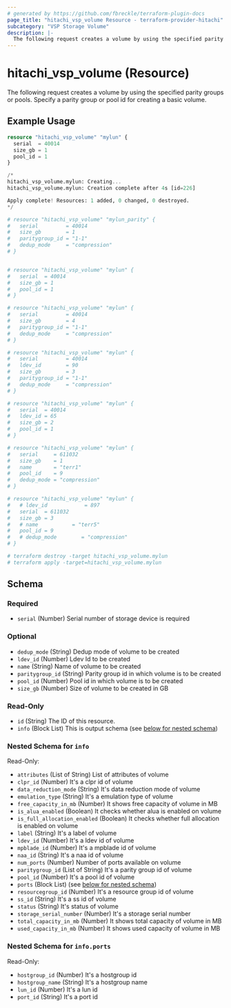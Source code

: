 ```yaml
---
# generated by https://github.com/fbreckle/terraform-plugin-docs
page_title: "hitachi_vsp_volume Resource - terraform-provider-hitachi"
subcategory: "VSP Storage Volume"
description: |-
  The following request creates a volume by using the specified parity groups or pools. Specify a parity group or pool id for creating a basic volume.
---
```


# hitachi_vsp_volume (Resource)

The following request creates a volume by using the specified parity groups or pools. Specify a parity group or pool id for creating a basic volume.

## Example Usage

```terraform
resource "hitachi_vsp_volume" "mylun" {
  serial  = 40014
  size_gb = 1
  pool_id = 1
}

/*
hitachi_vsp_volume.mylun: Creating...
hitachi_vsp_volume.mylun: Creation complete after 4s [id=226]

Apply complete! Resources: 1 added, 0 changed, 0 destroyed.
*/

# resource "hitachi_vsp_volume" "mylun_parity" {
#   serial         = 40014
#   size_gb        = 1
#   paritygroup_id = "1-1"
#   dedup_mode     = "compression"
# }


# resource "hitachi_vsp_volume" "mylun" {
#   serial  = 40014
#   size_gb = 1
#   pool_id = 1
# }

# resource "hitachi_vsp_volume" "mylun" {
#   serial         = 40014
#   size_gb        = 4
#   paritygroup_id = "1-1"
#   dedup_mode     = "compression"
# }

# resource "hitachi_vsp_volume" "mylun" {
#   serial         = 40014
#   ldev_id        = 90
#   size_gb        = 3
#   paritygroup_id = "1-1"
#   dedup_mode     = "compression"
# }

# resource "hitachi_vsp_volume" "mylun" {
#   serial  = 40014
#   ldev_id = 65
#   size_gb = 2
#   pool_id = 1
# }

# resource "hitachi_vsp_volume" "mylun" {
#   serial     = 611032
#   size_gb    = 1
#   name       = "terr1"
#   pool_id    = 9
#   dedup_mode = "compression"
# }

# resource "hitachi_vsp_volume" "mylun" {
#   # ldev_id            = 897
#   serial  = 611032
#   size_gb = 3
#   # name           = "terr5"
#   pool_id = 9
#   # dedup_mode        = "compression"
# }

# terraform destroy -target hitachi_vsp_volume.mylun
# terraform apply -target=hitachi_vsp_volume.mylun
```

<!-- schema generated by tfplugindocs -->
## Schema

### Required

- `serial` (Number) Serial number of storage device is required

### Optional

- `dedup_mode` (String) Dedup mode of volume to be created
- `ldev_id` (Number) Ldev Id to be created
- `name` (String) Name of volume to be created
- `paritygroup_id` (String) Parity group id in which volume is to be created
- `pool_id` (Number) Pool id in which volume is to be created
- `size_gb` (Number) Size of volume to be created in GB

### Read-Only

- `id` (String) The ID of this resource.
- `info` (Block List) This is output schema (see [below for nested schema](#nestedblock--info))

<a id="nestedblock--info"></a>
### Nested Schema for `info`

Read-Only:

- `attributes` (List of String) List of attributes of volume
- `clpr_id` (Number) It's a clpr id of volume
- `data_reduction_mode` (String) It's data reduction mode of volume
- `emulation_type` (String) It's a emulation type of volume
- `free_capacity_in_mb` (Number) It shows free capacity of volume in MB
- `is_alua_enabled` (Boolean) It checks whether alua is enabled on volume
- `is_full_allocation_enabled` (Boolean) It checks whether full allocation is enabled on volume
- `label` (String) It's a label of volume
- `ldev_id` (Number) It's a ldev id of volume
- `mpblade_id` (Number) It's a mpblade id of volume
- `naa_id` (String) It's a naa id of volume
- `num_ports` (Number) Number of ports available on volume
- `paritygroup_id` (List of String) It's a parity group id of volume
- `pool_id` (Number) It's a pool id of volume
- `ports` (Block List) (see [below for nested schema](#nestedblock--info--ports))
- `resourcegroup_id` (Number) It's a resource group id of volume
- `ss_id` (String) It's a ss id of volume
- `status` (String) It's status of volume
- `storage_serial_number` (Number) It's a storage serial number
- `total_capacity_in_mb` (Number) It shows total capacity of volume in MB
- `used_capacity_in_mb` (Number) It shows used capacity of volume in MB

<a id="nestedblock--info--ports"></a>
### Nested Schema for `info.ports`

Read-Only:

- `hostgroup_id` (Number) It's a hostgroup id
- `hostgroup_name` (String) It's a hostgroup name
- `lun_id` (Number) It's a lun id
- `port_id` (String) It's a port id


